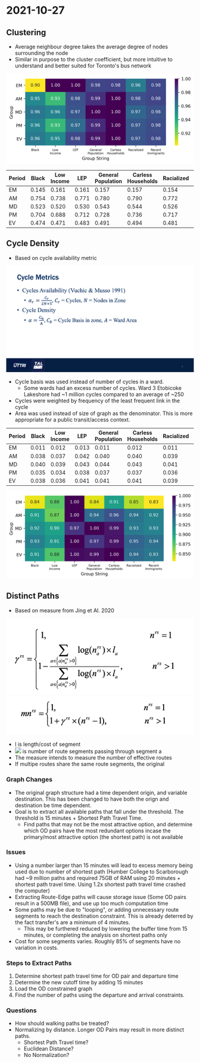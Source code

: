 # 2021-10-27

## Clustering

* Average neighbour degree takes the average degree of nodes surrounding the node
* Similar in purpose to the cluster coefficient, but more intuitive to understand and better suited for Toronto's bus network

![All Modes](https://github.com/rickl4/masters_minutes/blob/main/2021-11-17/img/nearest_neighbour.png)

| Period | Black | Low Income | LEP   | General Population | Carless Households | Racialized | Recent Immigrants |
|--------|-------|------------|-------|--------------------|--------------------|------------|-------------------|
| EM     | 0.145 | 0.161      | 0.161 | 0.157              | 0.157              | 0.154      | 0.157             |
| AM     | 0.754 | 0.738      | 0.771 | 0.780              | 0.790              | 0.772      | 0.774             |
| MD     | 0.523 | 0.520      | 0.530 | 0.543              | 0.544              | 0.526      | 0.530             |
| PM     | 0.704 | 0.688      | 0.712 | 0.728              | 0.736              | 0.717      | 0.719             |
| EV     | 0.474 | 0.471      | 0.483 | 0.491              | 0.494              | 0.481      | 0.483             |

## Cycle Density

* Based on cycle availability metric

![All Modes](https://github.com/rickl4/masters_minutes/blob/main/2021-11-17/img/2021-11-17.png)

* Cycle basis was used instead of number of cycles in a ward.
    * Some wards had an excess number of cycles. Ward 3 Etobicoke Lakeshore had ~1 million cycles compared to an average of ~250
* Cycles were weighted by frequency of the least frequent link in the cycle
* Area was used instead of size of graph as the denominator. This is more appropriate for a public transit/access context.

| Period | Black | Low Income | LEP   | General Population | Carless Households | Racialized | Recent Immigrants |
|--------|-------|------------|-------|--------------------|--------------------|------------|-------------------|
| EM     | 0.011 | 0.012      | 0.013 | 0.011              | 0.012              | 0.011      | 0.011             |
| AM     | 0.038 | 0.037      | 0.042 | 0.040              | 0.040              | 0.039      | 0.039             |
| MD     | 0.040 | 0.039      | 0.043 | 0.044              | 0.043              | 0.041      | 0.040             |
| PM     | 0.035 | 0.034      | 0.038 | 0.037              | 0.037              | 0.036      | 0.035             |
| EV     | 0.038 | 0.036      | 0.041 | 0.041              | 0.041              | 0.039      | 0.039             |

![All Modes](https://github.com/rickl4/masters_minutes/blob/main/2021-11-17/img/cycles.png)

## Distinct Paths

* Based on measure from Jing et Al. 2020

![All Modes](https://github.com/rickl4/masters_minutes/blob/main/2021-11-17/img/path_gamma.png)
![All Modes](https://github.com/rickl4/masters_minutes/blob/main/2021-11-17/img/distinct_path_eqn.png)

* l is length/cost of segment
* <img src="https://render.githubusercontent.com/render/math?math=n_a^{rs}"> is number of route segments passing through segment a
* The measure intends to measure the number of effective routes
* If multipe routes share the same route segments, the original

### Graph Changes

* The original graph structure had a time dependent origin, and variable destination. This has been changed to have both the orign and destination be time dependent.
* Goal is to extract all available paths that fall under the threshold. The threshold is 15 minutes + Shortest Path Travel Time.
    * Find paths that may not be the most attractive option, and determine which OD pairs have the most redundant options incase the primary/most attractive option (the shortest path) is not available

### Issues

* Using a number larger than 15 minutes will lead to excess memory being used due to number of shortest path (Humber College to Scarborough had ~9 million paths and required 75GB of RAM using 20 minutes + shortest path travel time. Using 1.2x shortest path travel time crashed the computer)
* Extracting Route-Edge paths will cause storage issue (Some OD pairs result in a 500MB file), and use up too much computation time
* Some paths may be due to "looping", or adding unnecessary route segments to reach the destination constraint. This is already deterred by the fact transfer's are a minimum of 4 minutes. 
    * This may be furthered reduced by lowering the buffer time from 15 minutes, or completing the analysis on shortest paths only
* Cost for some segments varies. Roughly 85% of segments have no variation in costs.


### Steps to Extract Paths
1. Determine shortest path travel time for OD pair and departure time
2. Determine the new cutoff time by adding 15 minutes
3. Load the OD constrained graph
4. Find the number of paths using the departure and arrival constraints.

### Questions

* How should walking paths be treated?
* Normalizing by distance. Longer OD Pairs may result in more distinct paths. 
    * Shortest Path Travel time?
    * Euclidean Distance?
    * No Normalization?